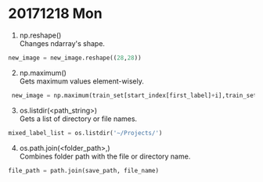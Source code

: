# 20171218 Mon
1. np.reshape()<br>
Changes ndarray's shape.<br>
```python
new_image = new_image.reshape((28,28))
```
2. np.maximum()<br>
Gets maximum values element-wisely.<br>
```python
 new_image = np.maximum(train_set[start_index[first_label]+i],train_set[start_index[second_label]+i])
```
3. os.listdir(<path_string>)<br>
Gets a list of directory or file names.
```python
mixed_label_list = os.listdir('~/Projects/')
```
4. os.path.join(<folder_path>,<file or directory_name>)<br>
Combines folder path with the file or directory name.
```python
file_path = path.join(save_path, file_name)
```
